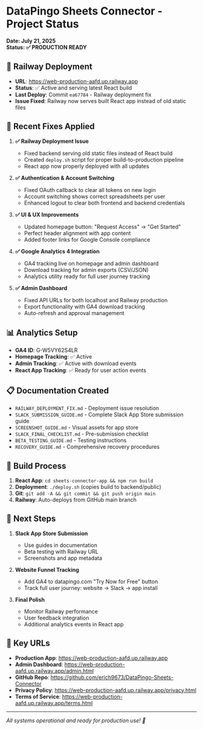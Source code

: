 # DataPingo Sheets Connector - Project Status

**Date: July 21, 2025**  
**Status: ✅ PRODUCTION READY**

## 🚀 Railway Deployment
- **URL**: https://web-production-aafd.up.railway.app
- **Status**: ✅ Active and serving latest React build
- **Last Deploy**: Commit `ea67784` - Railway deployment fix
- **Issue Fixed**: Railway now serves built React app instead of old static files

## 🔧 Recent Fixes Applied
1. **✅ Railway Deployment Issue**
   - Fixed backend serving old static files instead of React build
   - Created `deploy.sh` script for proper build-to-production pipeline
   - React app now properly deployed with all updates

2. **✅ Authentication & Account Switching**
   - Fixed OAuth callback to clear all tokens on new login
   - Account switching shows correct spreadsheets per user
   - Enhanced logout to clear both frontend and backend credentials

3. **✅ UI & UX Improvements**
   - Updated homepage button: "Request Access" → "Get Started"
   - Perfect header alignment with app content
   - Added footer links for Google Console compliance

4. **✅ Google Analytics 4 Integration**
   - GA4 tracking live on homepage and admin dashboard
   - Download tracking for admin exports (CSV/JSON)
   - Analytics utility ready for full user journey tracking

5. **✅ Admin Dashboard**
   - Fixed API URLs for both localhost and Railway production
   - Export functionality with GA4 download tracking
   - Auto-refresh and approval management

## 📊 Analytics Setup
- **GA4 ID**: G-W5VY62S4LR
- **Homepage Tracking**: ✅ Active
- **Admin Tracking**: ✅ Active with download events
- **React App Tracking**: ✅ Ready for user action events

## 📋 Documentation Created
- `RAILWAY_DEPLOYMENT_FIX.md` - Deployment issue resolution
- `SLACK_SUBMISSION_GUIDE.md` - Complete Slack App Store submission guide
- `SCREENSHOT_GUIDE.md` - Visual assets for app store
- `SLACK_FINAL_CHECKLIST.md` - Pre-submission checklist
- `BETA_TESTING_GUIDE.md` - Testing instructions
- `RECOVERY_GUIDE.md` - Comprehensive recovery procedures

## 🔄 Build Process
1. **React App**: `cd sheets-connector-app && npm run build`
2. **Deployment**: `./deploy.sh` (copies build to backend/public)
3. **Git**: `git add -A && git commit && git push origin main`
4. **Railway**: Auto-deploys from GitHub main branch

## 🎯 Next Steps
1. **Slack App Store Submission**
   - Use guides in documentation
   - Beta testing with Railway URL
   - Screenshots and app metadata

2. **Website Funnel Tracking**
   - Add GA4 to datapingo.com "Try Now for Free" button
   - Track full user journey: website → Slack → app install

3. **Final Polish**
   - Monitor Railway performance
   - User feedback integration
   - Additional analytics events in React app

## 🔗 Key URLs
- **Production App**: https://web-production-aafd.up.railway.app
- **Admin Dashboard**: https://web-production-aafd.up.railway.app/admin.html
- **GitHub Repo**: https://github.com/erich9673/DataPingo-Sheets-Connector
- **Privacy Policy**: https://web-production-aafd.up.railway.app/privacy.html
- **Terms of Service**: https://web-production-aafd.up.railway.app/terms.html

---
*All systems operational and ready for production use! 🎉*
